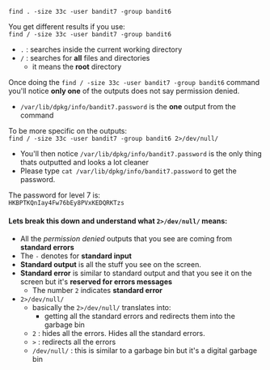 `find . -size 33c -user bandit7 -group bandit6`

You get different results if you use:\
`find / -size 33c -user bandit7 -group bandit6`
- `.` : searches inside the current working directory
- `/` : searches for **all** files and directories
    - it means the **root** directory

Once doing the `find / -size 33c -user bandit7 -group bandit6` command you'll notice **only one** of the outputs does not say permission denied.
- `/var/lib/dpkg/info/bandit7.password` is the **one** output from the command

To be more specific on the outputs:\
`find / -size 33c -user bandit7 -group bandit6 2>/dev/null/` 
- You'll then notice `/var/lib/dpkg/info/bandit7.password` is the only thing thats outputted and looks a lot cleaner 
- Please type `cat /var/lib/dpkg/info/bandit7.password` to get the password.


The password for level 7 is:\
`HKBPTKQnIay4Fw76bEy8PVxKEDQRKTzs`

#### Lets break this down and understand what `2>/dev/null/` means:
- All the *permission denied* outputs that you see are coming from **standard errors** 
- The `-` denotes for **standard input**
- **Standard output** is all the stuff you see on the screen.
- **Standard error** is similar to standard output and that you see it on the screen but it's **reserved for errors messages**
    - The number `2` indicates **standard error**
- `2>/dev/null/`
    - basically the `2>/dev/null/` translates into:
        - getting all the standard errors and redirects them into the garbage bin
    - `2` : hides all the errors.  Hides all the standard errors.
    - `>` : redirects all the errors
    - `/dev/null/` : this is similar to a garbage bin but it's a digital garbage bin

